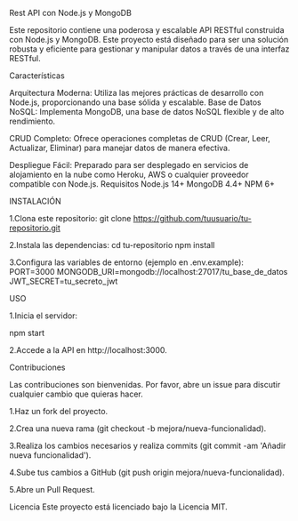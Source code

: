 Rest API con Node.js y MongoDB

Este repositorio contiene una poderosa y escalable API RESTful construida con Node.js y MongoDB. Este proyecto está diseñado para ser una solución robusta y eficiente para gestionar y manipular datos a través de una interfaz RESTful.

Características

Arquitectura Moderna: Utiliza las mejores prácticas de desarrollo con Node.js,  proporcionando una base sólida y escalable.
Base de Datos NoSQL: Implementa MongoDB, una base de datos NoSQL flexible y de alto rendimiento.

CRUD Completo: Ofrece operaciones completas de CRUD (Crear, Leer, Actualizar, Eliminar) para manejar datos de manera efectiva.

Despliegue Fácil: Preparado para ser desplegado en servicios de alojamiento en la nube como Heroku, AWS o cualquier proveedor compatible con Node.js.
Requisitos
Node.js 14+
MongoDB 4.4+
NPM 6+

INSTALACIÓN

1.Clona este repositorio:
git clone https://github.com/tuusuario/tu-repositorio.git

2.Instala las dependencias:
cd tu-repositorio
npm install

3.Configura las variables de entorno (ejemplo en .env.example):
PORT=3000
MONGODB_URI=mongodb://localhost:27017/tu_base_de_datos
JWT_SECRET=tu_secreto_jwt

USO

1.Inicia el servidor:

npm start

2.Accede a la API en http://localhost:3000.

Contribuciones

Las contribuciones son bienvenidas. Por favor, abre un issue para discutir cualquier cambio que quieras hacer.

1.Haz un fork del proyecto.

2.Crea una nueva rama (git checkout -b mejora/nueva-funcionalidad).

3.Realiza los cambios necesarios y realiza commits (git commit -am 'Añadir nueva funcionalidad').

4.Sube tus cambios a GitHub (git push origin mejora/nueva-funcionalidad).

5.Abre un Pull Request.

Licencia
Este proyecto está licenciado bajo la Licencia MIT.
